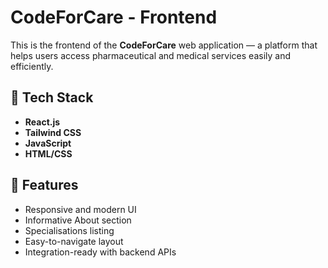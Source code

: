 # CodeForCare - Frontend

This is the frontend of the **CodeForCare** web application — a platform that helps users access pharmaceutical and medical services easily and efficiently.

## 🔧 Tech Stack

- **React.js**
- **Tailwind CSS**
- **JavaScript**
- **HTML/CSS**

## 🚀 Features

- Responsive and modern UI
- Informative About section
- Specialisations listing
- Easy-to-navigate layout
- Integration-ready with backend APIs



